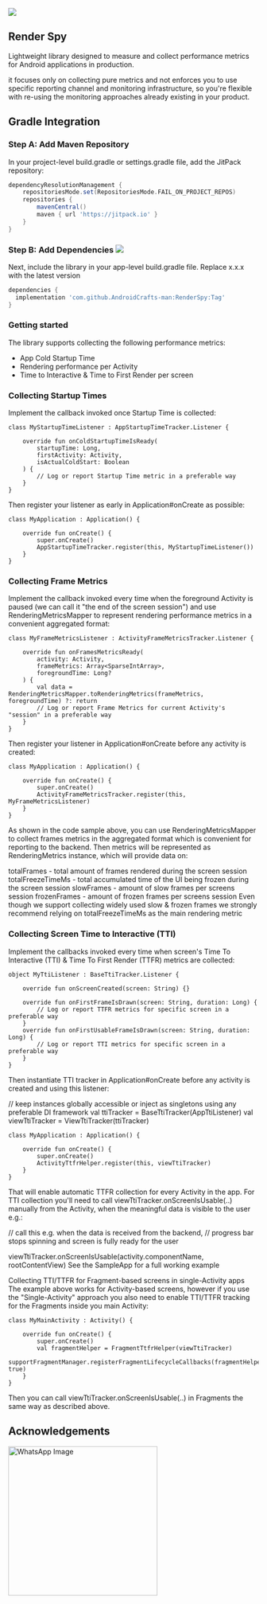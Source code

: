 [![](https://jitpack.io/v/AndroidCrafts-man/RenderSpy.svg)](https://jitpack.io/#AndroidCrafts-man/RenderSpy)

## Render Spy

Lightweight library designed to measure and collect performance metrics for Android applications in production.

 it focuses only on collecting pure metrics and not enforces you to use specific reporting channel and monitoring infrastructure, so you're flexible with re-using the monitoring approaches already existing in your product.

## Gradle Integration

### Step A: Add Maven Repository
In your project-level build.gradle or settings.gradle file, add the JitPack repository:

```groovy
dependencyResolutionManagement {
    repositoriesMode.set(RepositoriesMode.FAIL_ON_PROJECT_REPOS)
    repositories {
        mavenCentral()
        maven { url 'https://jitpack.io' }
    }
}
```

### Step B: Add Dependencies [![](https://jitpack.io/v/AndroidCrafts-man/RenderSpy.svg)](https://jitpack.io/#AndroidCrafts-man/RenderSpy)
Next, include the library in your app-level build.gradle file. Replace x.x.x with the latest version

```groovy
dependencies {
  implementation 'com.github.AndroidCrafts-man:RenderSpy:Tag'
}
```

### Getting started
The library supports collecting the following performance metrics:

* App Cold Startup Time
* Rendering performance per Activity
* Time to Interactive & Time to First Render per screen

### Collecting Startup Times
Implement the callback invoked once Startup Time is collected:

```
class MyStartupTimeListener : AppStartupTimeTracker.Listener {

    override fun onColdStartupTimeIsReady(
        startupTime: Long,
        firstActivity: Activity,
        isActualColdStart: Boolean
    ) {
        // Log or report Startup Time metric in a preferable way
    }
}
```
Then register your listener as early in Application#onCreate as possible:

```
class MyApplication : Application() {

    override fun onCreate() {
        super.onCreate()
        AppStartupTimeTracker.register(this, MyStartupTimeListener())
    }
}
```

### Collecting Frame Metrics
Implement the callback invoked every time when the foreground Activity is paused (we can call it "the end of the screen session") and use RenderingMetricsMapper to represent rendering performance metrics in a convenient aggregated format:
```
class MyFrameMetricsListener : ActivityFrameMetricsTracker.Listener {

    override fun onFramesMetricsReady(
        activity: Activity,
        frameMetrics: Array<SparseIntArray>,
        foregroundTime: Long?
    ) {
        val data = RenderingMetricsMapper.toRenderingMetrics(frameMetrics, foregroundTime) ?: return
        // Log or report Frame Metrics for current Activity's "session" in a preferable way
    }
}
```
Then register your listener in Application#onCreate before any activity is created:
```
class MyApplication : Application() {

    override fun onCreate() {
        super.onCreate()
        ActivityFrameMetricsTracker.register(this, MyFrameMetricsListener)
    }
}
```
As shown in the code sample above, you can use RenderingMetricsMapper to collect frames metrics in the aggregated format which is convenient for reporting to the backend. Then metrics will be represented as RenderingMetrics instance, which will provide data on:

totalFrames - total amount of frames rendered during the screen session
totalFreezeTimeMs - total accumulated time of the UI being frozen during the screen session
slowFrames - amount of slow frames per screens session
frozenFrames - amount of frozen frames per screens session
Even though we support collecting widely used slow & frozen frames we strongly recommend relying on totalFreezeTimeMs as the main rendering metric

### Collecting Screen Time to Interactive (TTI)
Implement the callbacks invoked every time when screen's Time To Interactive (TTI) & Time To First Render (TTFR) metrics are collected:

```
object MyTtiListener : BaseTtiTracker.Listener {

    override fun onScreenCreated(screen: String) {}

    override fun onFirstFrameIsDrawn(screen: String, duration: Long) {
        // Log or report TTFR metrics for specific screen in a preferable way
    }
    override fun onFirstUsableFrameIsDrawn(screen: String, duration: Long) {
        // Log or report TTI metrics for specific screen in a preferable way
    }
}

```

Then instantiate TTI tracker in Application#onCreate before any activity is created and using this listener:

// keep instances globally accessible or inject as singletons using any preferable DI framework
val ttiTracker = BaseTtiTracker(AppTtiListener)
val viewTtiTracker = ViewTtiTracker(ttiTracker)

```
class MyApplication : Application() {

    override fun onCreate() {
        super.onCreate()
        ActivityTtfrHelper.register(this, viewTtiTracker)
    }
}
```

That will enable automatic TTFR collection for every Activity in the app. For TTI collection you'll need to call viewTtiTracker.onScreenIsUsable(..) manually from the Activity, when the meaningful data is visible to the user e.g.:

// call this e.g. when the data is received from the backend,
// progress bar stops spinning and screen is fully ready for the user

viewTtiTracker.onScreenIsUsable(activity.componentName, rootContentView)
See the SampleApp for a full working example

Collecting TTI/TTFR for Fragment-based screens in single-Activity apps
The example above works for Activity-based screens, however if you use the "Single-Activity" approach you also need to enable TTI/TTFR tracking for the Fragments inside you main Activity:

```
class MyMainActivity : Activity() {

    override fun onCreate() {
        super.onCreate()
        val fragmentHelper = FragmentTtfrHelper(viewTtiTracker)
        supportFragmentManager.registerFragmentLifecycleCallbacks(fragmentHelper, true)
    }
}
```
Then you can call viewTtiTracker.onScreenIsUsable(..) in Fragments the same way as described above.


## Acknowledgements
<img src="https://github.com/user-attachments/assets/a2d52d25-4607-42d0-86a1-7976d5b94bf0" alt="WhatsApp Image" width="300"/>
